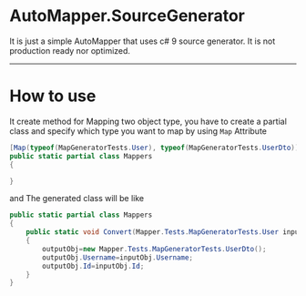 # AutoMapper.SourceGenerator
It is just a simple AutoMapper that uses c# 9 source generator. It is not production ready nor optimized.

***
# How to use
It create method for Mapping two object type,
you have to create a partial class and specify which type you want to map by using `Map` Attribute
```C#
[Map(typeof(MapGeneratorTests.User), typeof(MapGeneratorTests.UserDto))]
public static partial class Mappers
{

}

```
and The generated class will be like

```C#
public static partial class Mappers
{
    public static void Convert(Mapper.Tests.MapGeneratorTests.User inputObj,out Mapper.Tests.MapGeneratorTests.UserDto outputObj)
    {
        outputObj=new Mapper.Tests.MapGeneratorTests.UserDto();
        outputObj.Username=inputObj.Username;
        outputObj.Id=inputObj.Id;
    }
}
```
